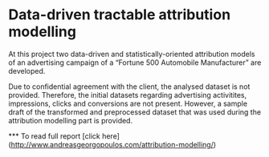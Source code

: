 # Data-driven tractable attribution modelling

At this project two data-driven and statistically-oriented attribution models of an advertising campaign of a “Fortune 500 Automobile Manufacturer” are developed.

Due to confidential agreement with the client, the analysed dataset is not provided. Therefore, the initial datasets regarding advertising activitites, impressions, clicks and conversions are not present. However, a sample draft of the transformed and preprocessed dataset that was used during the attribution modelling part is provided.

*** To read full report [click here] (http://www.andreasgeorgopoulos.com/attribution-modelling/)
